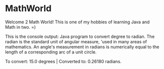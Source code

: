 # MathWorld

Welcome 2 Math World! This is one of my hobbies of learning Java and Math in two. =)

This is the console output: 
 Java program to convert degree to radian. The radian is the standard unit of angular measure, 'used in many areas of mathematics.
 An angle's measurement in radians is numerically equal to the length of a corresponding arc of a unit circle.

 To convert: 15.0 degrees | Converted to: 0.26180 radians.
